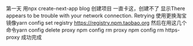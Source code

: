 第一天 用npx create-next-app blog 创建项目 一直卡这，创建不了
显示There appears to be trouble with your network connection. Retrying
使用更换淘宝镜像yarn config set registry https://registry.npm.taobao.org
   然后在用这几个命令yarn config delete proxy
                   npm config rm proxy
                    npm config rm https-proxy
成功完成